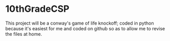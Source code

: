 # 10thGradeCSP

This project will be a conway's game of life knockoff; coded in python because it's easiest for me and coded on github so as to allow me to revise the files at home.

